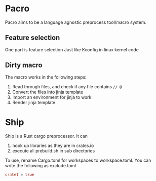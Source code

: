 # Pacro
Pacro aims to be a language agnostic preprocess tool/macro system.

## Feature selection
One part is feature selection Just like Kconfig in linux kernel code

## Dirty macro

The macro works in the following steps:

1. Read through files, and check if any file contains `// @`
2. Convert the files into jinja template
3. Import an environment for jinja to work
4. Render jinja template


# Ship
Ship is a Rust cargo preprocessor. It can 
1) hook up libraries as they are in crates.io
2) execute all prebuild.sh in sub directories

To use, rename Cargo.toml for workspaces to workspace.toml. You can write the following as exclude.toml

```toml
crate1 = true
```